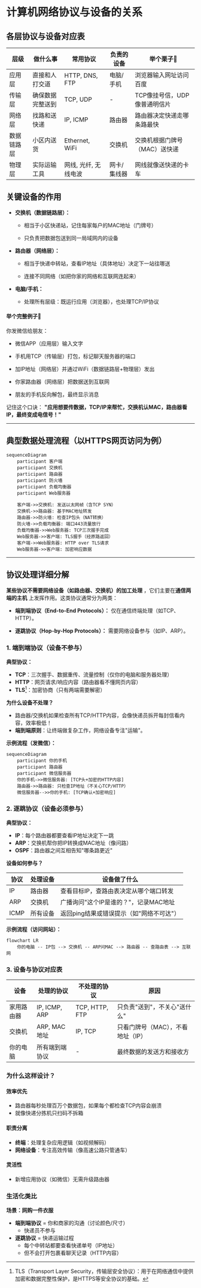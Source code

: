 # 计算机网络协议与设备的关系

## 各层协议与设备对应表
| 层级         | 做什么事           | 常用协议                | 负责的设备     | 举个栗子🌰                         |
|--------------|--------------------|-------------------------|----------------|------------------------------------|
| 应用层       | 直接和人打交道     | HTTP, DNS, FTP          | 电脑/手机      | 浏览器输入网址访问百度             |
| 传输层       | 确保数据完整送到   | TCP, UDP                | -              | TCP像挂号信，UDP像普通明信片       |
| 网络层       | 找路和送快递       | IP, ICMP                | 路由器         | 路由器决定快递走哪条路最快         |
| 数据链路层   | 小区内送货         | Ethernet, WiFi          | 交换机         | 交换机根据门牌号（MAC）送快递      |
| 物理层       | 实际运输工具       | 网线, 光纤, 无线电波     | 网卡/集线器     | 网线就像送快递的卡车               |


## 关键设备的作用
 - **交换机（数据链路层）：**

    - 相当于小区快递站，记住每家每户的MAC地址（门牌号）

    - 只负责把数据包送到同一局域网内的设备

 - **路由器（网络层）：**

    - 相当于快递中转站，查看IP地址（具体地址）决定下一站往哪送

    - 连接不同网络（如把你家的网络和互联网连起来）

 - **电脑/手机：**

     - 处理所有层级：既运行应用（浏览器），也处理TCP/IP协议


#### 举个完整例子🌰
你发微信给朋友：

 - 微信APP（应用层）输入文字

 - 手机用TCP（传输层）打包，标记聊天服务器的端口

 - 加IP地址（网络层）并通过WiFi（数据链路层+物理层）发出

 - 你家路由器（网络层）把数据送到互联网

 - 朋友的手机反向解包，最终显示消息

 记住这个口诀：
**"应用想要传数据，TCP/IP来帮忙，交换机认MAC，路由器看IP，最终变成电信号！"**

---

## 典型数据处理流程（以HTTPS网页访问为例）
```mermaid
sequenceDiagram
    participant 客户端
    participant 交换机
    participant 路由器
    participant 防火墙
    participant 负载均衡器
    participant Web服务器

    客户端->>交换机: 发送以太网帧（含TCP SYN）
    交换机->>路由器: 基于MAC地址转发
    路由器->>防火墙: 检查IP包头（NAT转换）
    防火墙->>负载均衡器: 端口443流量放行
    负载均衡器->>Web服务器: TCP三次握手完成
    Web服务器->>客户端: TLS握手（经原路返回）
    客户端->>Web服务器: HTTP over TLS请求
    Web服务器->>客户端: 加密响应数据
```
---
## 协议处理详细分解
**某些协议不需要网络设备（如路由器、交换机）的加工处理** ，它们主要在**通信两端的主机** 上发挥作用。这类协议通常分为两类：

 - **端到端协议（End-to-End Protocols）：** 仅在通信终端处理（如TCP、HTTP）。

 - **逐跳协议（Hop-by-Hop Protocols）：** 需要网络设备参与（如IP、ARP）。


### 1. 端到端协议（设备不参与）

**典型协议：**
- **TCP**：三次握手、数据重传、流量控制（仅你的电脑和服务器处理）
- **HTTP**：网页请求/响应内容（路由器看不懂网页内容）
- **TLS**[^tls-footnote]：加密协商（只有两端需要解密）

[^tls-footnote]: TLS（Transport Layer Security，传输层安全协议）：用于在网络通信中提供加密和数据完整性保护，是HTTPS等安全协议的基础。

**为什么设备不处理？**
- 路由器/交换机如果检查所有TCP/HTTP内容，会像快递员拆开每封信看内容，效率极低！
- **端到端原则**：让终端做复杂工作，网络设备专注"运输"。

**示例流程（发微信）：**

```mermaid
sequenceDiagram
    participant 你的手机
    participant 路由器
    participant 微信服务器
    你的手机->>微信服务器: [TCP头+加密的HTTP内容]
    路由器->>路由器: 只检查IP地址（不关心TCP/HTTP）
    微信服务器-->>你的手机: [TCP确认+加密响应]
```



### 2. 逐跳协议（设备必须参与）

**典型协议：**
- **IP**：每个路由器都要查看IP地址决定下一跳
- **ARP**：交换机帮你把IP转换成MAC地址（像问路）
- **OSPF**：路由器之间互相告知"哪条路更近"

**设备如何参与？**

| 协议 | 处理设备 | 设备做了什么 |
|------|----------|--------------|
| IP   | 路由器   | 查看目标IP，查路由表决定从哪个端口转发 |
| ARP  | 交换机   | 广播询问"这个IP是谁的？"，记录MAC地址 |
| ICMP | 所有设备 | 返回ping结果或错误提示（如"网络不可达"） |

**示例流程（访问网站）：**

```mermaid
flowchart LR
    你的电脑 -- IP包 --> 交换机 -- ARP问MAC --> 路由器 -- 查路由表 --> 互联网
```


### 3. 设备与协议对应表

| 设备       | 处理的协议      | 不处理的协议    | 原因                       |
|------------|----------------|----------------|----------------------------|
| 家用路由器 | IP, ICMP, ARP  | TCP, HTTP, FTP | 只负责"送到"，不关心"送什么" |
| 交换机     | ARP, MAC地址   | IP, TCP        | 只看门牌号（MAC），不看地址（IP） |
| 你的电脑   | 所有端到端协议  | -              | 最终数据的发送方和接收方     |



### 为什么这样设计？

#### 效率优先
- 路由器每秒处理百万个数据包，如果每个都检查TCP内容会崩溃
- 就像快递分拣机只扫码不拆箱

#### 职责分离
- **终端**：处理复杂应用逻辑（如视频解码）
- **网络设备**：专注高效传输（像高速公路只管通车）

#### 灵活性
- 新增应用协议（如微信）无需升级路由器



### 生活化类比

**场景：网购一件衣服**

- **端到端协议** = 你和商家的沟通（讨论颜色/尺寸）
  - 快递员不参与
- **逐跳协议** = 快递运输过程
  - 每个中转站都要查看快递单号（IP地址）
  - 但不会打开包裹看聊天记录（HTTP内容）